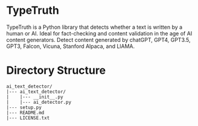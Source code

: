 # TypeTruth
TypeTruth is a Python library that detects whether a text is written by a human or AI. Ideal for fact-checking and content validation in the age of AI content generators. Detect content generated by chatGPT, GPT4, GPT3.5, GPT3, Falcon, Vicuna, Stanford Alpaca, and LlAMA.
# Directory Structure
```
ai_text_detector/
|--- ai_text_detector/
|    |--- __init__.py
|    |--- ai_detector.py
|--- setup.py
|--- README.md
|--- LICENSE.txt
```
